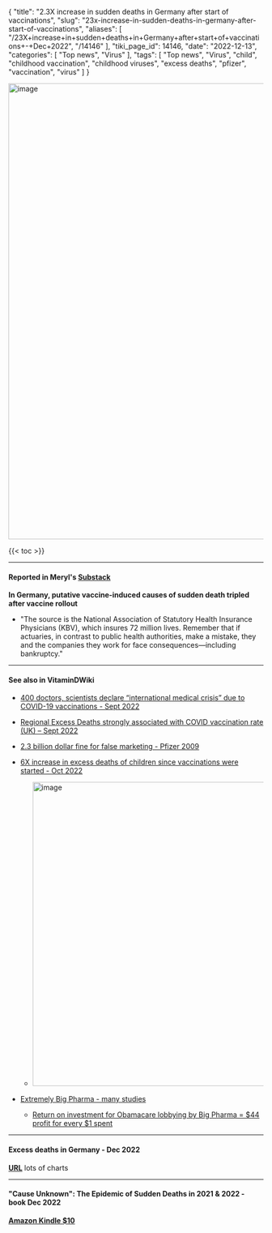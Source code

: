 {
    "title": "2.3X increase in sudden deaths in Germany after start of vaccinations",
    "slug": "23x-increase-in-sudden-deaths-in-germany-after-start-of-vaccinations",
    "aliases": [
        "/23X+increase+in+sudden+deaths+in+Germany+after+start+of+vaccinations+-+Dec+2022",
        "/14146"
    ],
    "tiki_page_id": 14146,
    "date": "2022-12-13",
    "categories": [
        "Top news",
        "Virus"
    ],
    "tags": [
        "Top news",
        "Virus",
        "child",
        "childhood vaccination",
        "childhood viruses",
        "excess deaths",
        "pfizer",
        "vaccination",
        "virus"
    ]
}


<img src="https://d1bk1kqxc0sym.cloudfront.net/attachments/jpeg/germany-suddedn-deaths.jpg" alt="image" width="900">

{{< toc >}} 

---

#### Reported in Meryl's [Substack](https://merylnass.substack.com/p/in-germany-putative-vaccine-induced?utm_source=substack&utm_medium=email)

 **In Germany, putative vaccine-induced causes of sudden death tripled after vaccine rollout** 

* "The source is the National Association of Statutory Health Insurance Physicians (KBV), which insures 72 million lives. Remember that if actuaries, in contrast to public health authorities, make a mistake, they and the companies they work for face consequences—including bankruptcy."

---

#### See also in VitaminDWiki

* [400 doctors, scientists declare “international medical crisis” due to COVID-19 vaccinations - Sept 2022](/posts/400-doctors-scientists-declare-international-medical-crisis-due-to-covid-19-vaccinations)

* [Regional Excess Deaths strongly associated with COVID vaccination rate (UK) – Sept 2022](/posts/regional-excess-deaths-strongly-associated-with-covid-vaccination-rate-uk)

* [2.3 billion dollar fine for false marketing - Pfizer 2009](/posts/23-billion-dollar-fine-for-false-marketing-pfizer-2009)

* [6X increase in excess deaths of children since vaccinations were started - Oct 2022](/posts/6x-increase-in-excess-deaths-of-children-since-vaccinations-were-started)

   * <img src="https://d1bk1kqxc0sym.cloudfront.net/attachments/jpeg/excess-deaths.jpeg" alt="image" width="600">

* [Extremely Big Pharma - many studies](/posts/extremely-big-pharma-many-studies)

   * [Return on investment for Obamacare lobbying by Big Pharma = $44 profit for every $1 spent](https://VitaminDWiki.com/Extremely+Big+Pharma+-+many+studies#Return_on_investment_for_Obamacare_lobbying_by_Big_Pharma_44_profit_for_every_1_spent)

---

#### Excess deaths in Germany - Dec 2022

 **[URL](https://vigilance.pervaers.com/p/boosters-drive-infections-and-excess?r=16fwb&utm_campaign=post&utm_medium=email&fbclid=IwAR2K3rpkLybMUmh0Yk8iJHiEDvQjGt19fDyym5wb3kIM6YYF0wvjFIQRL3M)**  lots of charts

---

#### "Cause Unknown": The Epidemic of Sudden Deaths in 2021 & 2022 - book Dec 2022

 **[Amazon Kindle $10](https://www.amazon.com/Cause-Epidemic-Sudden-Childrens-Defense/dp/1510776397/ref=sr_1_1?crid=35N99FSNMQV3D&keywords=cause+unknown&qid=1670974963&sprefix=cause+unknown%2Caps%2C159&sr=8-1)**